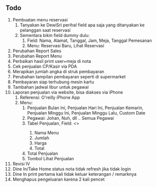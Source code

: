 Todo
----
1. Pembuatan menu reservasi
	1. Tanyakan ke DewiSri perihal field apa saja yang ditanyakan ke pelanggan saat reservasi
	2. Sementara bikin field dummy dulu:
		1. Field: Nama, Alamat, Tanggal, Jam, Meja, Tanggal Pemesanan
		2. Menu: Reservasi Baru, Lihat Reservasi
2. Perubahan Report Sales
3. Perubahan Report Menu
4. Perbaikan hasil print user+meja di nota
5. Cek penjualan CP/Kasir via PDA
6. Merapikan jumlah angka di struk pembayaran
7. Perubahan tampilan pembayaran seperti di supermarket
8. Pembayaran siap terhubung mesin kartu
9. Tambahan jadwal libur untuk pegawai
10. Laporan penjualan via website, bisa diakses via iPhone
	1. Referensi: O'reilly iPhone App
	2. Menu: 
		1. Penjualan Bulan Ini, Penjualan Hari Ini, Penjualan Kemarin, Penjualan Minggu Ini, Penjualan Minggu Lalu, Custom Date
		2. Pegawai: Johan, Nuh, dll .. Semua Pegawai
		3. Tabel Penjualan, Field: <<Seperti Report Sales Hari Ini>>
			1. Nama Menu
			2. Jumlah
			3. Harga
			4. Total
		4. Total Penjualan <span> 
		5. Tombol Lihat Penjualan
11. Revisi IV
12. Dine In/Take Home status nota tidak refresh jika tidak login
13. Dine In print pertama kali tidak keluar keterangan / remarknya
14. Menghapus pengeluaran karena 2 kali pencet 
